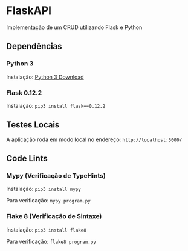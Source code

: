 # FlaskAPI

Implementação de um CRUD utilizando Flask e Python

## Dependências

### Python 3

Instalação: [Python 3 Download](https://www.python.org/downloads/)

### Flask 0.12.2

Instalação: ``` pip3 install flask==0.12.2 ```

## Testes Locais

A aplicação roda em modo local no endereço: ``` http://localhost:5000/ ```

## Code Lints

### Mypy (Verificação de TypeHints)

Instalação: ``` pip3 install mypy ```

Para verificação: ``` mypy program.py ```

### Flake 8 (Verificação de Sintaxe)

Instalação: ``` pip3 install flake8 ```

Para verificação: ``` flake8 program.py ```